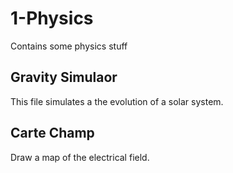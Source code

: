 # 1-Physics
Contains some physics stuff

## Gravity Simulaor
This file simulates a the evolution of a solar system.

## Carte Champ
Draw a map of the electrical field.
